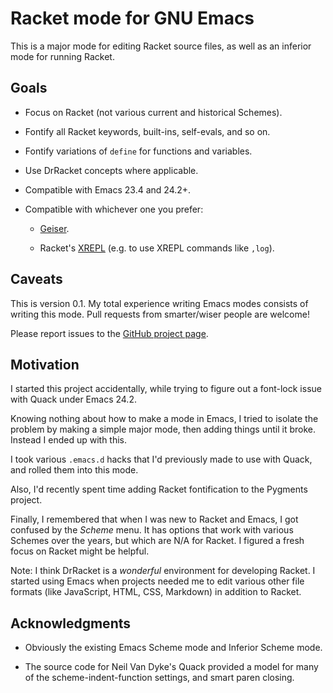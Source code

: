 # Racket mode for GNU Emacs

This is a major mode for editing Racket source files, as well as an
inferior mode for running Racket.

## Goals

- Focus on Racket (not various current and historical Schemes).

- Fontify all Racket keywords, built-ins, self-evals, and so on.

- Fontify variations of `define` for functions and variables.

- Use DrRacket concepts where applicable.

- Compatible with Emacs 23.4 and 24.2+.

- Compatible with whichever one you prefer:

  - [Geiser](http://www.nongnu.org/geiser/).

  - Racket's [XREPL](http://docs.racket-lang.org/xrepl/index.html)
    (e.g. to use XREPL commands like `,log`).

## Caveats

This is version 0.1. My total experience writing Emacs modes consists
of writing this mode. Pull requests from smarter/wiser people are
welcome!

Please report issues to the [GitHub project page](https://www.github.com/greghendershott/racket-mode).

## Motivation

I started this project accidentally, while trying to figure out a
font-lock issue with Quack under Emacs 24.2.

Knowing nothing about how to make a mode in Emacs, I tried to isolate
the problem by making a simple major mode, then adding things until it
broke. Instead I ended up with this.

I took various `.emacs.d` hacks that I'd previously made to use with
Quack, and rolled them into this mode.

Also, I'd recently spent time adding Racket fontification to the
Pygments project.

Finally, I remembered that when I was new to Racket and Emacs, I got
confused by the _Scheme_ menu. It has options that work with various
Schemes over the years, but which are N/A for Racket. I figured a
fresh focus on Racket might be helpful.

Note: I think DrRacket is a _wonderful_ environment for developing
Racket. I started using Emacs when projects needed me to edit various
other file formats (like JavaScript, HTML, CSS, Markdown) in addition
to Racket.

## Acknowledgments

- Obviously the existing Emacs Scheme mode and Inferior Scheme mode.

- The source code for Neil Van Dyke's Quack provided a model for
  many of the scheme-indent-function settings, and smart paren closing.
